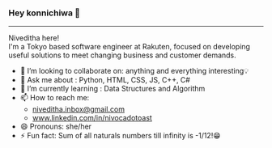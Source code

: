 <h3 align="left"> Hey konnichiwa 👋 </h3>

---

Niveditha here!</br>
I'm a Tokyo based software engineer at Rakuten, focused on developing useful solutions to meet changing business and customer demands. 

- 👯 I’m looking to collaborate on: anything and everything interesting💡
- 💬 Ask me about : Python, HTML, CSS, JS, C++, C#
- 🌱 I’m currently learning : Data Structures and Algorithm
- 📫 How to reach me: 
  * niveditha.inbox@gmail.com
  * www.linkedin.com/in/nivocadotoast
- 😄 Pronouns: she/her
- ⚡ Fun fact: Sum of all naturals numbers till infinity is -1/12!😁

<!--
**WCoder007/WCoder007** is a ✨ _special_ ✨ repository because its `README.md` (this file) appears on your GitHub profile.

Here are some ideas to get you started:

- 🔭 I’m currently working on ...
- 🌱 I’m currently learning ...
- 👯 I’m looking to collaborate on ...
- 🤔 I’m looking for help with ...
- 💬 Ask me about ...
- 📫 How to reach me: ...
- 😄 Pronouns: ...
- ⚡ Fun fact: ...
-->
